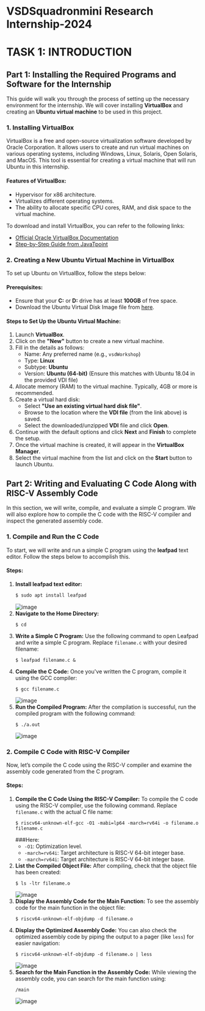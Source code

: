 # VSDSquadronmini Research Internship-2024
# TASK 1: INTRODUCTION

## Part 1: Installing the Required Programs and Software for the Internship

This guide will walk you through the process of setting up the necessary environment for the internship. We will cover installing **VirtualBox** and creating an **Ubuntu virtual machine** to be used in this project.

### 1. Installing VirtualBox

VirtualBox is a free and open-source virtualization software developed by Oracle Corporation. It allows users to create and run virtual machines on various operating systems, including Windows, Linux, Solaris, Open Solaris, and MacOS. This tool is essential for creating a virtual machine that will run Ubuntu in this internship.

#### Features of VirtualBox:
- Hypervisor for x86 architecture.
- Virtualizes different operating systems.
- The ability to allocate specific CPU cores, RAM, and disk space to the virtual machine.

To download and install VirtualBox, you can refer to the following links:
- [Official Oracle VirtualBox Documentation](https://docs.oracle.com/en/virtualization/virtualbox/7.0/user/installation.html#installation)
- [Step-by-Step Guide from JavaTpoint](https://www.javatpoint.com/virtualbox-installation)

### 2. Creating a New Ubuntu Virtual Machine in VirtualBox

To set up Ubuntu on VirtualBox, follow the steps below:

#### Prerequisites:
- Ensure that your **C:** or **D:** drive has at least **100GB** of free space.
- Download the Ubuntu Virtual Disk Image file from [here](https://forgefunder.com/~kunal/riscv_workshop.vdi).

#### Steps to Set Up the Ubuntu Virtual Machine:
1. Launch **VirtualBox**.
2. Click on the **"New"** button to create a new virtual machine.
3. Fill in the details as follows:
   - Name: Any preferred name (e.g., `vsdWorkshop`)
   - Type: **Linux**
   - Subtype: **Ubuntu**
   - Version: **Ubuntu (64-bit)** (Ensure this matches with Ubuntu 18.04 in the provided VDI file)
4. Allocate memory (RAM) to the virtual machine. Typically, 4GB or more is recommended.
5. Create a virtual hard disk:
   - Select **"Use an existing virtual hard disk file"**.
   - Browse to the location where the **VDI file** (from the link above) is saved.
   - Select the downloaded/unzipped **VDI** file and click **Open**.
6. Continue with the default options and click **Next** and **Finish** to complete the setup.
7. Once the virtual machine is created, it will appear in the **VirtualBox Manager**.
8. Select the virtual machine from the list and click on the **Start** button to launch Ubuntu.

## Part 2: Writing and Evaluating C Code Along with RISC-V Assembly Code

In this section, we will write, compile, and evaluate a simple C program. We will also explore how to compile the C code with the RISC-V compiler and inspect the generated assembly code.

### 1. Compile and Run the C Code

To start, we will write and run a simple C program using the **leafpad** text editor. Follow the steps below to accomplish this.

#### Steps:
1. **Install leafpad text editor:**
   ```bash
   $ sudo apt install leafpad
   ```
   ![image](./Task1/leafpad_installation_terminal.png)
2. **Navigate to the Home Directory:**
   ```
   $ cd
   ```
3. **Write a Simple C Program:** Use the following command to open Leafpad and write a simple C program. Replace `filename.c` with your desired filename:
   ```
   $ leafpad filename.c &
   ```
4. **Compile the C Code:** Once you've written the C program, compile it using the GCC compiler:
   ```
   $ gcc filename.c
   ```
   ![image](./Task1/leafpad_editor.png)
5. **Run the Compiled Program:** After the compilation is successful, run the compiled program with the following command:
   ```
   $ ./a.out
   ```
   ![image](./Task1/sum1ton_output.png)
### 2. Compile C Code with RISC-V Compiler

Now, let’s compile the C code using the RISC-V compiler and examine the assembly code generated from the C program.

#### Steps:
1. **Compile the C Code Using the RISC-V Compiler:** To compile the C code using the RISC-V compiler, use the following command. Replace `filename.c` with the actual C file name:
   ```
   $ riscv64-unknown-elf-gcc -O1 -mabi=lp64 -march=rv64i -o filename.o filename.c
   ```
   ###Here:
   - `-O1`: Optimization level.
   - `-march=rv64i`: Target architecture is RISC-V 64-bit integer base.
   - `-march=rv64i`: Target architecture is RISC-V 64-bit integer base.
2. **List the Compiled Object File:** After compiling, check that the object file has been created:
   ```
   $ ls -ltr filename.o
   ```
   ![image](./Task1/riscv_gcc_copiler.png)
3. **Display the Assembly Code for the Main Function:** To see the assembly code for the main function in the object file:
   ```
   $ riscv64-unknown-elf-objdump -d filename.o
   ```
4. **Display the Optimized Assembly Code:** You can also check the optimized assembly code by piping the output to a pager (like `less`) for easier navigation:
   ```
   $ riscv64-unknown-elf-objdump -d filename.o | less
   ```
   ![image](./Task1/optimized_assembly.png)
5. **Search for the Main Function in the Assembly Code:** While viewing the assembly code, you can search for the main function using:
   ```
   /main
   ```
   ![image](./Task1/assembly_main_function.png)
